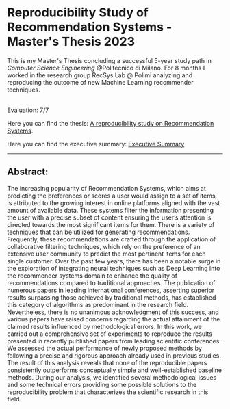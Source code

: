# Reproducibility Study of Recommendation Systems - Master's Thesis 2023

This is my Master's Thesis concluding a successful 5-year study path in *Computer Science Engineering* @Politecnico di Milano.
For 8 months I worked in the research group RecSys Lab @ Polimi analyzing and reproducing the outcome of new Machine Learning recommender techniques.

<br>
Evaluation: 7/7
 
Here you can find the thesis: [A reproducibility study on Recommendation Systems](A%20reproducibility%20study%20on%20Recommendation%20Systems%20of%20papers%20published%20in%20IJCAI%20and%20WWW%20international%20conferences.pdf).

Here you can find the executive summary: [Executive Summary](Executive%20Summary.pdf)
***


## Abstract:
The increasing popularity of Recommendation Systems, which aims at predicting the preferences or scores a user would assign to a set of items, is attributed to the growing interest in online platforms aligned with the vast amount of available data. These systems filter the information presenting the user with a precise subset of content ensuring the user’s attention is directed towards the most significant items for them.
There is a variety of techniques that can be utilized for generating recommendations.
Frequently, these recommendations are crafted through the application of collaborative filtering techniques, which rely on the preference of an extensive user community to predict the most pertinent items for each single customer.
Over the past few years, there has been a notable surge in the exploration of integrating neural techniques such as Deep Learning into the recommender systems domain to enhance the quality of recommendations compared to traditional approaches.
The publication of numerous papers in leading international conferences, asserting superior results surpassing those achieved by traditional methods, has established this category of algorithms as predominant in the research field. Nevertheless, there is no unanimous acknowledgment of this success, and various papers have raised concerns regarding the actual attainment of the claimed results influenced by methodological errors.
In this work, we carried out a comprehensive set of experiments to reproduce the results presented in recently published papers from leading scientific conferences. We assessed the actual performance of newly proposed methods by following a precise and rigorous approach already used in previous studies.
The result of this analysis reveals that none of the reproducible papers consistently outperforms conceptually simple and well-established baseline methods. During our analysis, we identified several methodological issues and some technical errors providing some possible solutions to the reproducibility problem that characterizes the scientific research in this field.
